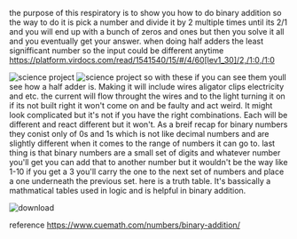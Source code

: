 the purpose of this respiratory is to show you how to do binary addition  so the way to do it is pick a number and divide it by 2 multiple times until its 2/1 and you will end up with a bunch of zeros and ones but then you solve it all and you eventually get your answer. when doing half adders the least signifficant number 
so the input could be different anytime https://platform.virdocs.com/read/1541540/15/#/4/60[lev1_30]/2,/1:0,/1:0

![science project](https://github.com/user-attachments/assets/925c46d2-3c1f-46cd-bf0c-7f31099189f8)
![science project](https://github.com/user-attachments/assets/01b3d061-0c6c-421d-94b9-cfcce64e80d1)
so with these if you can see them youll see how a half adder is.
Making it will include wires aligator clips electricity and etc. 
the current will flow throught the wires and to the light turning it on if its not built right it won't come on and be faulty and act weird.    It might look complicated but it's not  if you have the right combinations. Each will be different and react different but it won't.               As a breif recap for binary numbers they conist only of 0s and 1s which is not like decimal numbers and are slightly different when it comes to the range of numbers it can go to.
last thing is that binary numbers are a small set of digits and whatever number you'll get you can add that to another number but it wouldn't be the way like  1-10 if you get a 3 you'll carry the one to the next set of numbers and place a one underneath the previous set. 
here is a truth table. It's bassically a mathmatical tables used in logic and is helpful in binary addition. 


![download](https://github.com/user-attachments/assets/caf7c03d-4701-4ec8-b4e4-5c88b6f7d90d)


reference https://www.cuemath.com/numbers/binary-addition/
 
